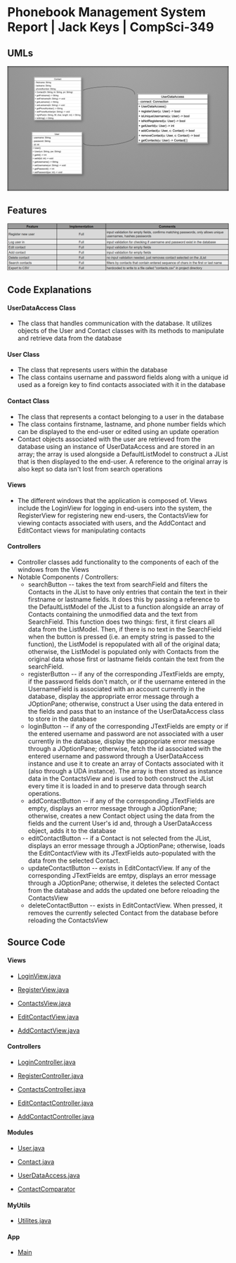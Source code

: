 # Phonebook Management System Report | Jack Keys | CompSci-349

## UMLs

![screenshot](https://github.com/Vulpolox/PhonebookManagementSystem/blob/main/Screenshots/UMLs.png)

## Features

![screenshot](https://github.com/Vulpolox/PhonebookManagementSystem/blob/main/Screenshots/FeaturesTable.png)

## Code Explanations

#### UserDataAccess Class

* The class that handles communication with the database.  It utilizes objects of the User and Contact classes with its methods to manipulate and retrieve data from the database

#### User Class

* The class that represents users within the database
* The class contains username and password fields along with a unique id used as a foreign key to find contacts associated with it in the database

#### Contact Class

* The class that represents a contact belonging to a user in the database
* The class contains firstname, lastname, and phone number fields which can be displayed to the end-user or edited using an update operation
* Contact objects associated with the user are retrieved from the database using an instance of UserDataAccess and are stored in an array; the array is used alongside a DefaultListModel to construct a JList that is then displayed to the end-user.  A reference to the original array is also kept so data isn't lost from search operations

#### Views

* The different windows that the application is composed of.  Views include the LoginView for logging in end-users into the system, the RegisterView for registering new end-users, the ContactsView for viewing contacts associated with users, and the AddContact and EditContact views for manipulating contacts

#### Controllers

* Controller classes add functionality to the components of each of the windows from the Views
* Notable Components / Controllers:
  - searchButton -- takes the text from searchField and filters the Contacts in the JList to have only entries that contain the text in their firstname or lastname fields.  It does this by passing a reference to the DefaultListModel of the JList to a function alongside an array of Contacts containing the unmodified data and the text from SearchField.  This function does two things: first, it first clears all data from the ListModel.  Then, if there is no text in the SearchField when the button is pressed (i.e. an empty string is passed to the function), the ListModel is repopulated with all of the original data; otherwise, the ListModel is populated only with Contacts from the original data whose first or lastname fields contain the text from the searchField.
  - registerButton -- if any of the corresponding JTextFields are empty, if the password fields don't match, or if the username entered in the UsernameField is associated with an account currently in the database, display the appropriate error message through a JOptionPane; otherwise, construct a User using the data entered in the fields and pass that to an instance of the UserDataAccess class to store in the database
  - loginButton -- if any of the corresponding JTextFields are empty or if the entered username and password are not associated with a user currently in the database, display the appropriate error message through a JOptionPane; otherwise, fetch the id associated with the entered username and password through a UserDataAccess instance and use it to create an array of Contacts associated with it (also through a UDA instance). The array is then stored as instance data in the ContactsView and is used to both construct the JList every time it is loaded in and to preserve data through search operations.
  - addContactButton -- if any of the corresponding JTextFields are empty, displays an error message through a JOptionPane; otherwise, creates a new Contact object using the data from the fields and the current User's id and, through a UserDataAccess object, adds it to the database
  - editContactButton -- if a Contact is not selected from the JList, displays an error message through a JOptionPane; otherwise, loads the EditContactView with its JTextFields auto-populated with the data from the selected Contact.
  - updateContactButton -- exists in EditContactView.  If any of the corresponding JTextFields are emtpy, displays an error message through a JOptionPane; otherwise, it deletes the selected Contact from the database and adds the updated one before reloading the ContactsView
  - deleteContactButton -- exists in EditContactView.  When pressed, it removes the currently selected Contact from the database before reloading the ContactsView

## Source Code

#### Views

* [LoginView.java](https://github.com/Vulpolox/PhonebookManagementSystem/blob/main/PhoneBookManagement/src/View/LoginView.java)

* [RegisterView.java](https://github.com/Vulpolox/PhonebookManagementSystem/blob/main/PhoneBookManagement/src/View/RegisterView.java)

* [ContactsView.java](https://github.com/Vulpolox/PhonebookManagementSystem/blob/main/PhoneBookManagement/src/View/ContactsView.java)

* [EditContactView.java](https://github.com/Vulpolox/PhonebookManagementSystem/blob/main/PhoneBookManagement/src/View/EditContactView.java)

* [AddContactView.java](https://github.com/Vulpolox/PhonebookManagementSystem/blob/main/PhoneBookManagement/src/View/AddContactView.java)

#### Controllers

* [LoginController.java](https://github.com/Vulpolox/PhonebookManagementSystem/blob/main/PhoneBookManagement/src/Controllers/LoginController.java)

* [RegisterController.java](https://github.com/Vulpolox/PhonebookManagementSystem/blob/main/PhoneBookManagement/src/Controllers/RegisterController.java)

* [ContactsController.java](https://github.com/Vulpolox/PhonebookManagementSystem/blob/main/PhoneBookManagement/src/Controllers/ContactsController.java)

* [EditContactController.java](https://github.com/Vulpolox/PhonebookManagementSystem/blob/main/PhoneBookManagement/src/Controllers/EditContactController.java)

* [AddContactController.java](https://github.com/Vulpolox/PhonebookManagementSystem/blob/main/PhoneBookManagement/src/Controllers/AddContactController.java)

#### Modules

* [User.java](https://github.com/Vulpolox/PhonebookManagementSystem/blob/main/PhoneBookManagement/src/Modules/User.java)

* [Contact.java](https://github.com/Vulpolox/PhonebookManagementSystem/blob/main/PhoneBookManagement/src/Modules/Contact.java)

* [UserDataAccess.java](https://github.com/Vulpolox/PhonebookManagementSystem/blob/main/PhoneBookManagement/src/Modules/UserDataAccess.java)

* [ContactComparator](https://github.com/Vulpolox/PhonebookManagementSystem/blob/main/PhoneBookManagement/src/Modules/ContactComparator.java)

#### MyUtils

* [Utilites.java](https://github.com/Vulpolox/PhonebookManagementSystem/blob/main/PhoneBookManagement/src/MyUtils/Utilities.java)

#### App

* [Main](https://github.com/Vulpolox/PhonebookManagementSystem/blob/main/PhoneBookManagement/src/App/Main.java)


